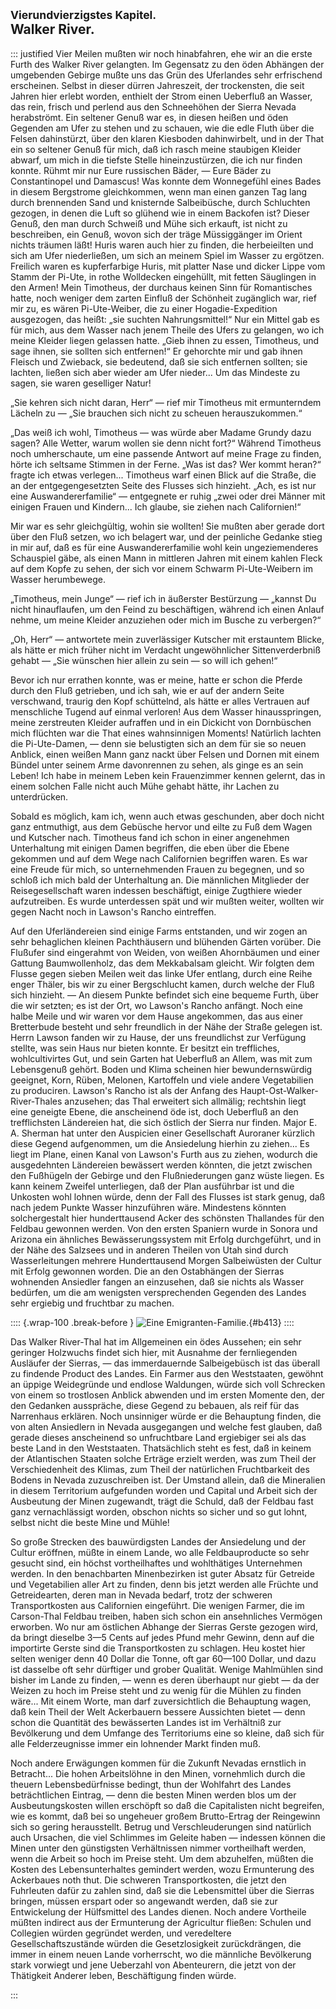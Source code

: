 ## <small>Vierundvierzigstes Kapitel.</small><br />Walker River.

::: justified
Vier Meilen mußten wir noch hinabfahren, ehe wir an die erste Furth des Walker
River gelangten. Im Gegensatz zu den öden Abhängen der umgebenden Gebirge mußte
uns das Grün des Uferlandes sehr erfrischend erscheinen. Selbst in dieser dürren
Jahreszeit, der trockensten, die seit Jahren hier erlebt worden, enthielt der
Strom einen Ueberfluß an Wasser, das rein, frisch und perlend aus den
Schneehöhen der Sierra Nevada herabströmt. Ein seltener Genuß war es, in diesen
heißen und öden Gegenden am Ufer zu stehen und zu schauen, wie die edle Fluth
über die Felsen dahinstürzt, über den klaren Kiesboden dahinwirbelt, und in der
That ein so seltener Genuß für mich, daß ich rasch meine staubigen Kleider
abwarf, um mich in die tiefste Stelle hineinzustürzen, die ich nur finden
konnte. Rühmt mir nur Eure russischen Bäder, — Eure Bäder zu Constantinopel und
Damascus! Was konnte dem Wonnegefühl eines Bades in diesem Bergstrome
gleichkommen, wenn man einen ganzen Tag lang durch brennenden Sand und
knisternde Salbeibüsche, durch Schluchten gezogen, in denen die Luft so glühend
wie in einem Backofen ist? Dieser Genuß, den man durch Schweiß und Mühe sich
erkauft, ist nicht zu beschreiben, ein Genuß, wovon sich der träge Müssiggänger
im Orient nichts träumen läßt! Huris waren auch hier zu finden, die herbeieilten
und sich am Ufer niederließen, um sich an meinem Spiel im Wasser zu ergötzen.
Freilich waren es kupferfarbige Huris, mit platter Nase und dicker Lippe vom
Stamm der Pi-Ute, in rothe Wolldecken eingehüllt, mit fetten Säuglingen in den
Armen! Mein Timotheus, der durchaus keinen Sinn für Romantisches hatte, noch
weniger dem zarten Einfluß der Schönheit zugänglich war, rief mir zu, es wären
Pi-Ute-Weiber, die zu einer Hogadie-Expedition ausgezogen, das heißt: „sie
suchten Nahrungsmittel!“ Nur ein Mittel gab es für mich, aus dem Wasser nach
jenem Theile des Ufers zu gelangen, wo ich meine Kleider liegen gelassen hatte.
„Gieb ihnen zu essen, Timotheus, und sage ihnen, sie sollten sich entfernen!“ Er
gehorchte mir und gab ihnen Fleisch und Zwieback, sie bedeutend, daß sie sich
entfernen sollten; sie lachten, ließen sich aber wieder am Ufer nieder... Um
das Mindeste zu sagen, sie waren geselliger Natur!

„Sie kehren sich nicht daran, Herr“ — rief mir Timotheus mit ermunterndem
Lächeln zu — „Sie brauchen sich nicht zu scheuen herauszukommen.“

„Das weiß ich wohl, Timotheus — was würde aber Madame Grundy dazu sagen? Alle
Wetter, warum wollen sie denn nicht fort?“ Während Timotheus noch umherschaute,
um eine passende Antwort auf meine Frage zu finden, hörte ich seltsame Stimmen
in der Ferne. „Was ist das? Wer kommt heran?“ fragte ich etwas verlegen...
Timotheus warf einen Blick auf die Straße, die an der entgegengesetzten Seite
des Flusses sich hinzieht. „Ach, es ist nur eine Auswandererfamilie“ —
entgegnete er ruhig „zwei oder drei Männer mit einigen Frauen und Kindern...
Ich glaube, sie ziehen nach Californien!“

Mir war es sehr gleichgültig, wohin sie wollten! Sie mußten aber gerade dort
über den Fluß setzen, wo ich belagert war, und der peinliche Gedanke stieg in
mir auf, daß es für eine Auswandererfamilie wohl kein ungeziemenderes Schauspiel
gäbe, als einen Mann in mittleren Jahren mit einem kahlen Fleck auf dem Kopfe zu
sehen, der sich vor einem Schwarm Pi-Ute-Weibern im Wasser herumbewege.

„Timotheus, mein Junge“ — rief ich in äußerster Bestürzung — „kannst Du nicht
hinauflaufen, um den Feind zu beschäftigen, während ich einen Anlauf nehme, um
meine Kleider anzuziehen oder mich im Busche zu verbergen?“

„Oh, Herr“ — antwortete mein zuverlässiger Kutscher mit erstauntem Blicke, als
hätte er mich früher nicht im Verdacht ungewöhnlicher Sittenverderbniß gehabt —
„Sie wünschen hier allein zu sein — so will ich gehen!“

Bevor ich nur errathen konnte, was er meine, hatte er schon die Pferde durch den
Fluß getrieben, und ich sah, wie er auf der andern Seite verschwand, traurig den
Kopf schüttelnd, als hätte er alles Vertrauen auf menschliche Tugend auf einmal
verloren! Aus dem Wasser hinausspringen, meine zerstreuten Kleider aufraffen und
in ein Dickicht von Dornbüschen mich flüchten war die That eines wahnsinnigen
Moments! Natürlich lachten die Pi-Ute-Damen, — denn sie belustigten sich an dem
für sie so neuen Anblick, einen weißen Mann ganz nackt über Felsen und Dornen
mit einem Bündel unter seinem Arme davonrennen zu sehen, als ginge es an sein
Leben! Ich habe in meinem Leben kein Frauenzimmer kennen gelernt, das in einem
solchen Falle nicht auch Mühe gehabt hätte, ihr Lachen zu unterdrücken.

Sobald es möglich, kam ich, wenn auch etwas geschunden, aber doch nicht ganz
entmuthigt, aus dem Gebüsche hervor und eilte zu Fuß dem Wagen und Kutscher
nach. Timotheus fand ich schon in einer angenehmen Unterhaltung mit einigen
Damen begriffen, die eben über die Ebene gekommen und auf dem Wege nach
Californien begriffen waren. Es war eine Freude für mich, so unternehmenden
Frauen zu begegnen, und so schloß ich mich bald der Unterhaltung an. Die
männlichen Mitglieder der Reisegesellschaft waren indessen beschäftigt, einige
Zugthiere wieder aufzutreiben. Es wurde unterdessen spät und wir mußten weiter,
wollten wir gegen Nacht noch in Lawson's Rancho eintreffen.

Auf den Uferländereien sind einige Farms entstanden, und wir zogen an sehr
behaglichen kleinen Pachthäusern und blühenden Gärten vorüber. Die Flußufer sind
eingerahmt von Weiden, von weißen Ahornbäumen und einer Gattung Baumwollenholz,
das dem Mekkabalsam gleicht. Wir folgten dem Flusse gegen sieben Meilen weit das
linke Ufer entlang, durch eine Reihe enger Thäler, bis wir zu einer Bergschlucht
kamen, durch welche der Fluß sich hinzieht. — An diesem Punkte befindet sich
eine bequeme Furth, über die wir setzten; es ist der Ort, wo Lawson's Rancho
anfängt. Noch eine halbe Meile und wir waren vor dem Hause angekommen, das aus
einer Bretterbude besteht und sehr freundlich in der Nähe der Straße gelegen
ist. Herrn Lawson fanden wir zu Hause, der uns freundlichst zur Verfügung
stellte, was sein Haus nur bieten konnte. Er besitzt ein treffliches,
wohlcultivirtes Gut, und sein Garten hat Ueberfluß an Allem, was mit zum
Lebensgenuß gehört. Boden und Klima scheinen hier bewundernswürdig geeignet,
Korn, Rüben, Melonen, Kartoffeln und viele andere Vegetabilien zu produciren.
Lawson's Rancho ist als der Anfang des Haupt-Ost-Walker-River-Thales anzusehen;
das Thal erweitert sich allmälig; rechtshin liegt eine geneigte Ebene, die
anscheinend öde ist, doch Ueberfluß an den trefflichsten Ländereien hat, die
sich östlich der Sierra nur finden. Major E. A. Sherman hat unter den Auspicien
einer Gesellschaft Auroraner kürzlich diese Gegend aufgenommen, um die
Ansiedelung hierhin zu ziehen... Es liegt im Plane, einen Kanal von Lawson's
Furth aus zu ziehen, wodurch die ausgedehnten Ländereien bewässert werden
könnten, die jetzt zwischen den Fußhügeln der Gebirge und den Flußniederungen
ganz wüste liegen. Es kann keinem Zweifel unterliegen, daß der Plan ausführbar
ist und die Unkosten wohl lohnen würde, denn der Fall des Flusses ist stark
genug, daß nach jedem Punkte Wasser hinzuführen wäre. Mindestens könnten
solchergestalt hier hunderttausend Acker des schönsten Thallandes für den
Feldbau gewonnen werden. Von den ersten Spaniern wurde in Sonora und Arizona ein
ähnliches Bewässerungssystem mit Erfolg durchgeführt, und in der Nähe des
Salzsees und in anderen Theilen von Utah sind durch Wasserleitungen mehrere
Hunderttausend Morgen Salbeiwüsten der Cultur mit Erfolg gewonnen worden. Die an
den Ostabhängen der  Sierras wohnenden Ansiedler fangen an einzusehen, daß sie
nichts als Wasser bedürfen, um die am wenigsten versprechenden Gegenden des
Landes sehr ergiebig und fruchtbar zu machen.

:::: {.wrap-100 .break-before }
![Eine Emigranten-Familie.](Abenteuer_im_Apachenlande_0413.jpg "Eine Emigranten-Familie."){#b413}
::::

Das Walker River-Thal hat im Allgemeinen ein ödes Aussehen; ein sehr geringer
Holzwuchs findet sich hier, mit Ausnahme der fernliegenden Ausläufer der
Sierras, — das immerdauernde Salbeigebüsch ist das überall zu findende Product
des Landes. Ein Farmer aus den Weststaaten, gewöhnt an üppige Weidegründe und
endlose Waldungen, würde sich voll Schrecken von einem so trostlosen Anblick
abwenden und im ersten Momente den, der den Gedanken ausspräche, diese Gegend zu
bebauen, als reif für das Narrenhaus erklären. Noch unsinniger würde er die
Behauptung finden, die von alten Ansiedlern in Nevada ausgegangen und welche
fest glauben, daß gerade dieses anscheinend so unfruchtbare Land ergiebiger sei
als das beste Land in den Weststaaten. Thatsächlich steht es fest, daß in keinem
der Atlantischen Staaten solche Erträge erzielt werden, was zum Theil der
Verschiedenheit des Klimas, zum Theil der natürlichen Fruchtbarkeit des Bodens
in Nevada zuzuschreiben ist. Der Umstand allein, daß die Mineralien in diesem
Territorium aufgefunden worden und Capital und Arbeit sich der Ausbeutung der
Minen zugewandt, trägt die Schuld, daß der Feldbau fast ganz vernachlässigt
worden, obschon nichts so sicher und so gut lohnt, selbst nicht die beste Mine
und Mühle!

So große Strecken des bauwürdigsten Landes der Ansiedelung und der Cultur
eröffnen, müßte in einem Lande, wo alle Feldbauproducte so sehr gesucht sind,
ein höchst vortheilhaftes und wohlthätiges Unternehmen werden. In den
benachbarten Minenbezirken ist guter Absatz für Getreide und Vegetabilien aller
Art zu finden, denn bis jetzt werden alle Früchte und Getreidearten, deren man
in Nevada bedarf, trotz der schweren Transportkosten aus Californien eingeführt.
Die wenigen Farmer, die im Carson-Thal Feldbau treiben, haben sich schon ein
ansehnliches Vermögen erworben. Wo nur am östlichen Abhange der Sierras Gerste
gezogen wird, da bringt dieselbe 3—5 Cents auf jedes Pfund mehr Gewinn, denn auf
die importirte Gerste sind die Transportkosten zu schlagen. Heu kostet hier
selten weniger denn 40 Dollar die Tonne, oft gar 60—100 Dollar, und dazu ist
dasselbe oft sehr dürftiger und grober Qualität. Wenige Mahlmühlen sind bisher
im Lande zu finden, — wenn es deren überhaupt nur giebt — da der Weizen zu hoch
im Preise steht und zu wenig für die Mühlen zu finden wäre... Mit einem Worte,
man darf zuversichtlich die Behauptung wagen, daß kein Theil der Welt
Ackerbauern bessere Aussichten bietet — denn schon die Quantität des bewässerten
Landes ist im Verhältniß zur Bevölkerung und dem Umfange des Territoriums eine
so kleine, daß sich für alle Felderzeugnisse immer ein lohnender Markt finden
muß.

Noch andere Erwägungen kommen für die Zukunft Nevadas ernstlich in Betracht...
Die hohen Arbeitslöhne in den Minen, vornehmlich durch die theuern
Lebensbedürfnisse bedingt, thun der Wohlfahrt des Landes beträchtlichen Eintrag,
— denn die besten Minen werden blos um der Ausbeutungskosten willen erschöpft so
daß die Capitalisten nicht begreifen, wie es kommt, daß bei so ungeheuer großem
Brutto-Ertrag der Reingewinn sich so gering herausstellt. Betrug und
Verschleuderungen sind natürlich auch Ursachen, die viel Schlimmes im Geleite
haben — indessen können die Minen unter den günstigsten Verhältnissen nimmer
vortheilhaft werden, wenn die Arbeit so hoch im Preise steht. Um dem abzuhelfen,
müßten die Kosten des Lebensunterhaltes gemindert werden, wozu Ermunterung des
Ackerbaues noth thut. Die schweren Transportkosten, die jetzt den Fuhrleuten
dafür zu zahlen sind, daß sie die Lebensmittel über die Sierras bringen, müssen
erspart oder so angewandt werden, daß sie zur Entwickelung der Hülfsmittel des
Landes dienen. Noch andere Vortheile müßten indirect aus der Ermunterung der
Agricultur fließen: Schulen und Collegien würden gegründet werden, und
veredeltere Gesellschaftszustände würden die Gesetzlosigkeit zurückdrängen, die
immer in einem neuen Lande vorherrscht, wo die männliche Bevölkerung stark
vorwiegt und jene Ueberzahl von Abenteurern, die jetzt von der Thätigkeit
Anderer leben, Beschäftigung finden würde.

:::

